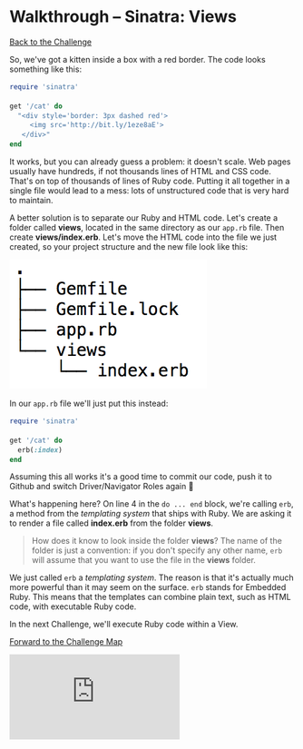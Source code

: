 # Walkthrough – Sinatra: Views

[Back to the Challenge](../sinatra_views.md)

So, we've got a kitten inside a box with a red border. The code looks something like this:

````ruby
require 'sinatra'

get '/cat' do
  "<div style='border: 3px dashed red'>
     <img src='http://bit.ly/1eze8aE'>
   </div>"
end
````

It works, but you can already guess a problem: it doesn't scale. Web pages usually have hundreds, if not thousands lines of HTML and CSS code. That's on top of thousands of lines of Ruby code. Putting it all together in a single file would lead to a mess: lots of unstructured code that is very hard to maintain.

A better solution is to separate our Ruby and HTML code. Let's create a folder called **views**, located in the same directory as our `app.rb` file. Then create **views/index.erb**. Let's move the HTML code into the file we just created, so your project structure and the new file look like this:

![Sinatra views tree](../images/sinatra_views_tree.png)

In our `app.rb` file we'll just put this instead:

````ruby
require 'sinatra'

get '/cat' do
  erb(:index)
end
````

Assuming this all works it's a good time to commit our code, push it to Github and switch Driver/Navigator Roles again&nbsp;:twisted_rightwards_arrows:

What's happening here? On line 4 in the `do ... end` block, we're calling `erb`, a method from the _templating system_ that ships with Ruby. We are asking it to render a file called **index.erb** from the folder **views**.

> How does it know to look inside the folder **views**? The name of the folder is just a convention: if you don't specify any other name, `erb` will assume that you want to use the file in the **views** folder.

We just called `erb` a _templating system_. The reason is that it's actually much more powerful than it may seem on the surface. `erb` stands for Embedded Ruby. This means that the templates can combine plain text, such as HTML code, with executable Ruby code.

In the next Challenge, we'll execute Ruby code within a View.

[Forward to the Challenge Map](../README.md)


![Tracking pixel](https://githubanalytics.herokuapp.com/course/intro_to_the_web/walkthroughs/sinatra_views.md)
